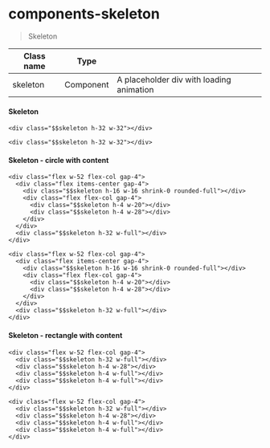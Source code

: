 # components-skeleton

> Skeleton

| Class name | Type      |                                          |
| ---------- | --------- | ---------------------------------------- |
| skeleton   | Component | A placeholder div with loading animation |

[](#skeleton)

#### Skeleton

```
<div class="$$skeleton h-32 w-32"></div>
```

```
<div class="$$skeleton h-32 w-32"></div>
```

[](#skeleton---circle-with-content)

#### Skeleton - circle with content

```
<div class="flex w-52 flex-col gap-4">
  <div class="flex items-center gap-4">
    <div class="$$skeleton h-16 w-16 shrink-0 rounded-full"></div>
    <div class="flex flex-col gap-4">
      <div class="$$skeleton h-4 w-20"></div>
      <div class="$$skeleton h-4 w-28"></div>
    </div>
  </div>
  <div class="$$skeleton h-32 w-full"></div>
</div>
```

```
<div class="flex w-52 flex-col gap-4">
  <div class="flex items-center gap-4">
    <div class="$$skeleton h-16 w-16 shrink-0 rounded-full"></div>
    <div class="flex flex-col gap-4">
      <div class="$$skeleton h-4 w-20"></div>
      <div class="$$skeleton h-4 w-28"></div>
    </div>
  </div>
  <div class="$$skeleton h-32 w-full"></div>
</div>
```

[](#skeleton---rectangle-with-content)

#### Skeleton - rectangle with content

```
<div class="flex w-52 flex-col gap-4">
  <div class="$$skeleton h-32 w-full"></div>
  <div class="$$skeleton h-4 w-28"></div>
  <div class="$$skeleton h-4 w-full"></div>
  <div class="$$skeleton h-4 w-full"></div>
</div>
```

```
<div class="flex w-52 flex-col gap-4">
  <div class="$$skeleton h-32 w-full"></div>
  <div class="$$skeleton h-4 w-28"></div>
  <div class="$$skeleton h-4 w-full"></div>
  <div class="$$skeleton h-4 w-full"></div>
</div>
```
